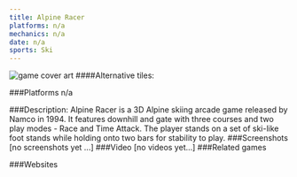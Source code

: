 ```yaml
---
title: Alpine Racer
platforms: n/a
mechanics: n/a
date: n/a
sports: Ski
---
```

![game cover art](//images.igdb.com/igdb/image/upload/t_cover_big/kl9frfu5xb4dgmnrffl8.jpg "Logo Title Text 1")
####Alternative tiles:

###Platforms
n/a

###Description:
Alpine Racer is a 3D Alpine skiing arcade game released by Namco in 1994. It features downhill and gate with three courses and two play modes - Race and Time Attack. The player stands on a set of ski-like foot stands while holding onto two bars for stability to play.
###Screenshots
[no screenshots yet ...]
###Video
[no videos yet...]
###Related games

###Websites

